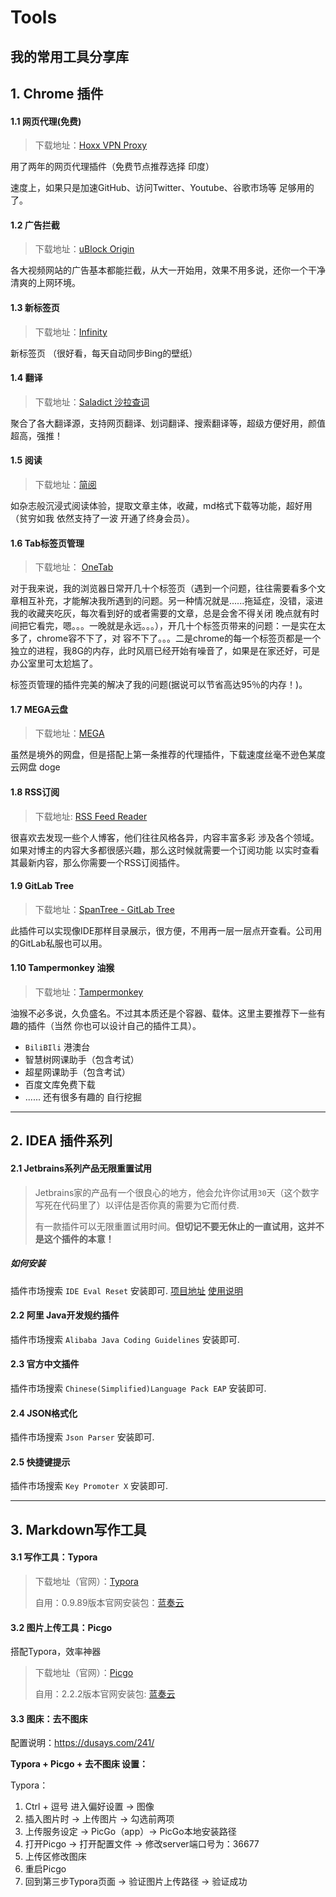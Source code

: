 # Tools
我的常用工具分享库
------

## 1. Chrome 插件

#### 1.1 网页代理(免费)

>下载地址：[Hoxx VPN Proxy](https://hoxx.com/)

用了两年的网页代理插件（免费节点推荐选择 印度）

速度上，如果只是加速GitHub、访问Twitter、Youtube、谷歌市场等 足够用的了。

#### 1.2 广告拦截

> 下载地址：[uBlock Origin](https://github.com/gorhill/uBlock)

各大视频网站的广告基本都能拦截，从大一开始用，效果不用多说，还你一个干净清爽的上网环境。

#### 1.3 新标签页

>下载地址：[Infinity](https://www.infinitynewtab.com/)

新标签页 （很好看，每天自动同步Bing的壁纸）

#### 1.4 翻译

>下载地址：[Saladict 沙拉查词](https://saladict.crimx.com/)

聚合了各大翻译源，支持网页翻译、划词翻译、搜索翻译等，超级方便好用，颜值超高，强推！

#### 1.5 阅读

>下载地址：[简阅](https://simpread.pro/)

如杂志般沉浸式阅读体验，提取文章主体，收藏，md格式下载等功能，超好用（贫穷如我 依然支持了一波 开通了终身会员）。

#### 1.6 Tab标签页管理

>下载地址： [OneTab](https://www.one-tab.com/)

对于我来说，我的浏览器日常开几十个标签页（遇到一个问题，往往需要看多个文章相互补充，才能解决我所遇到的问题。另一种情况就是......拖延症，没错，滚进我的收藏夹吃灰，每次看到好的或者需要的文章，总是会舍不得关闭 晚点就有时间把它看完，嗯。。。一晚就是永远。。。），开几十个标签页带来的问题：一是实在太多了，chrome容不下了，对 容不下了。。。二是chrome的每一个标签页都是一个独立的进程，我8G的内存，此时风扇已经开始有噪音了，如果是在家还好，可是办公室里可太尬尴了。

标签页管理的插件完美的解决了我的问题(据说可以节省高达95％的内存！)。

#### 1.7 MEGA云盘

> 下载地址：[MEGA](https://mega.nz/)

虽然是境外的网盘，但是搭配上第一条推荐的代理插件，下载速度丝毫不逊色某度云网盘 doge

#### 1.8 RSS订阅

> 下载地址: [RSS Feed Reader](https://feeder.co/)

很喜欢去发现一些个人博客，他们往往风格各异，内容丰富多彩 涉及各个领域。如果对博主的内容大多都很感兴趣，那么这时候就需要一个订阅功能 以实时查看其最新内容，那么你需要一个RSS订阅插件。

#### 1.9 GitLab Tree

> 下载地址：[SpanTree - GitLab Tree](https://chrome.google.com/webstore/detail/spantree-gitlab-tree/gcjikeldobhnaglcoaejmdlmbienoocg)

此插件可以实现像IDE那样目录展示，很方便，不用再一层一层点开查看。公司用的GitLab私服也可以用。

#### 1.10 Tampermonkey 油猴

> 下载地址：[Tampermonkey](https://www.tampermonkey.net/)

油猴不必多说，久负盛名。不过其本质还是个容器、载体。这里主要推荐下一些有趣的插件（当然 你也可以设计自己的插件工具）。

- `BiliBIli` 港澳台
- 智慧树网课助手（包含考试）
- 超星网课助手（包含考试）
- 百度文库免费下载
- ...... 还有很多有趣的 自行挖掘

------
## 2. IDEA 插件系列
#### 2.1 Jetbrains系列产品无限重置试用

>Jetbrains家的产品有一个很良心的地方，他会允许你试用`30`天（这个数字写死在代码里了）以评估是否你真的需要为它而付费.
>
>有一款插件可以无限重置试用时间。**但切记不要无休止的一直试用，这并不是这个插件的本意！**

##### 如何安装

插件市场搜索 `IDE Eval Reset` 安装即可. [项目地址](https://gitee.com/pengzhile/ide-eval-resetter)    [使用说明](https://zhile.io/2020/11/18/jetbrains-eval-reset-da33a93d.html)

#### 2.2 阿里 Java开发规约插件

插件市场搜索 `Alibaba Java Coding Guidelines` 安装即可.

#### 2.3 官方中文插件

插件市场搜索 `Chinese(Simplified)Language Pack EAP` 安装即可.

#### 2.4 JSON格式化

插件市场搜索 `Json Parser` 安装即可.

#### 2.5 快捷键提示

插件市场搜索 `Key Promoter X` 安装即可.

------

## 3. Markdown写作工具

#### 3.1 写作工具：Typora

> 下载地址（官网）：[Typora](https://typora.io/)
>
> 自用：0.9.89版本官网安装包：[蓝奏云](https://wwe.lanzous.com/icxyogbrykd)

#### 3.2 图片上传工具：Picgo

搭配Typora，效率神器

> 下载地址（官网）：[Picgo](https://molunerfinn.com/PicGo)
>
> 自用：2.2.2版本官网安装包:  [蓝奏云](https://wwe.lanzous.com/ie0iWgbryha) 

#### 3.3 **图床：去不图床**

配置说明：https://dusays.com/241/

**Typora + Picgo + 去不图床 设置：**

Typora：

1. Ctrl + 逗号 进入偏好设置 -> 图像 
2. 插入图片时 -> 上传图片 -> 勾选前两项
3. 上传服务设定 ->  PicGo（app）->  PicGo本地安装路径
4. 打开Picgo -> 打开配置文件 -> 修改server端口号为：36677 
5. 上传区修改图床
6. 重启Picgo
7. 回到第三步Typora页面 -> 验证图片上传路径 -> 验证成功
